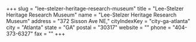 +++
slug = "lee-stelzer-heritage-research-museum"
title = "Lee-Stelzer Heritage Research Museum"
name = "Lee-Stelzer Heritage Research Museum"
address = "372 Sisson Ave NE,"
cityIndexKey = "city-ga-atlanta"
city = "Atlanta"
state = "GA"
postal = "30317"
website = ""
phone = "404-373-6327"
fax = ""
+++
